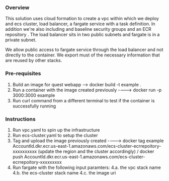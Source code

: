 
### Overview

This solution uses cloud formation to create a vpc within which we deploy and ecs cluster, load balancer, a fargate service with a task definition.
In addition we're also including and baseline security groups and an ECR repository . The load balancer sits in two public subnets and fargate is in a private subnet. 

We allow public access to fargate service through the load balancer and not directly to the container.
We export must of the necessary information that are reused by other stacks. 

### Pre-requisites
1. Build an image for quest webapp --> docker build -t example .
2. Run a container with the image created previously ----> docker run -p 3000:3000 example
3. Run curl command from a different terminal to test if the container is successfully running

### Instructions
1. Run vpc.yaml to spin up the infrastructure
2. Run ecs-cluster.yaml to setup the cluster
3. Tag and upload the image previously created ----> docker tag example AccountId.dkr.ecr.us-east-1.amazonaws.com/ecs-cluster-ecrrepoitory-xxxxxxxxxx (update the region and the cluster accordingly) / docker push AccountId.dkr.ecr.us-east-1.amazonaws.com/ecs-cluster-ecrrepoitory-xxxxxxxxx
4. Run fargate with the following input paramters:
4.a. the vpc stack name
4.b. the ecs-cluster stack name 
4.c. the image uri
